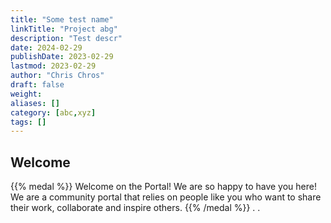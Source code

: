 ```yaml
---
title: "Some test name"
linkTitle: "Project abg"
description: "Test descr"
date: 2024-02-29
publishDate: 2023-02-29
lastmod: 2023-02-29
author: "Chris Chros"
draft: false
weight: 
aliases: []
category: [abc,xyz]
tags: []
---
```

## Welcome 
{{% medal %}}
Welcome on the Portal! We are so happy to have you here! We are a community portal that relies on people like you who want to share their work, collaborate and inspire others. 
{{% /medal %}}
.
.
